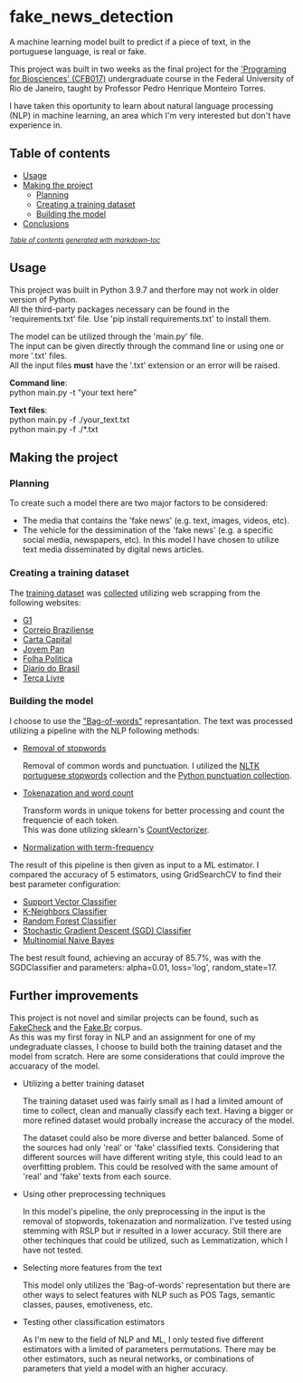 # fake_news_detection
A machine learning model built to predict if a piece of text, in the portuguese language, is real or fake.

This project was built in two weeks as the final project for the ['Programing for Biosciences' (CFB017)](https://siga.ufrj.br/sira/repositorio-curriculo/disciplinas/9FF2077D-92A4-F799-307D-EA47BB21E873.html) undergraduate course in the Federal University of Rio de Janeiro, taught by Professor Pedro Henrique Monteiro Torres.

I have taken this oportunity to learn about natural language processing (NLP) in machine learning, an area which I'm very interested but don't have experience in.


## Table of contents
* [Usage](#usage)
* [Making the project](#making-the-project)
  + [Planning](#planning)
  + [Creating a training dataset](#creating-a-training-dataset)
  + [Building the model](#building-the-model)
* [Conclusions](#conclusions)

<small><i><a href='http://ecotrust-canada.github.io/markdown-toc/'>Table of contents generated with markdown-toc</a></i></small>


## Usage
This project was built in Python 3.9.7 and therfore may not work in older version of Python.\
All the third-party packages necessary can be found in the 'requirements.txt' file. Use 'pip install requirements.txt' to install them. 

The model can be utilized through the 'main.py' file.\
The input can be given directly through the command line or using one or more '.txt' files.\
All the input files **must** have the '.txt' extension or an error will be raised. 

   **Command line**:\
       python main.py -t "your text here"

   **Text files**:\
       python main.py -f ./your_text.txt\
       python main.py -f ./*.txt


## Making the project
### Planning
To create such a model there are two major factors to be considered:
* The media that contains the 'fake news' (e.g. text, images, videos, etc).
* The vehicle for the dessimination of the 'fake news' (e.g. a specific social media, newspapers, etc).
In this model I have chosen to utilize text media disseminated by digital news articles.


### Creating a training dataset
The [training dataset](https://github.com/jpvasquesc/fake_news_detection/tree/main/training_data) was [collected](https://github.com/jpvasquesc/fake_news_detection/tree/main/news_scrapping) utilizing web scrapping from the following websites:
* [G1](https://g1.globo.com/)
* [Correio Braziliense](https://www.correiobraziliense.com.br/)
* [Carta Capital](https://www.cartacapital.com.br/)
* [Jovem Pan](https://jovempan.com.br/)
* [Folha Politica](https://www.folhapolitica.org/)
* [Diario do Brasil](https://diariodobrasil.org/)
* [Terca Livre](https://tercalivre.com.br/)


### Building the model
I choose to use the ["Bag-of-words"](https://scikit-learn.org/stable/modules/feature_extraction.html#the-bag-of-words-representation) represantation. The text was processed utilizing a pipeline with the NLP following methods:
* [Removal of stopwords](https://scikit-learn.org/stable/modules/feature_extraction.html#using-stop-words)

   Removal of common words and punctuation. I utilized the [NLTK portuguese stopwords](http://www.nltk.org/nltk_data/) collection and the [Python punctuation collection](https://docs.python.org/3/library/string.html#string.punctuation).

* [Tokenazation and word count](https://scikit-learn.org/stable/modules/feature_extraction.html#common-vectorizer-usage)

   Transform words in unique tokens for better processing and count the frequencie of each token.\
   This was done utilizing sklearn's [CountVectorizer](https://scikit-learn.org/stable/modules/generated/sklearn.feature_extraction.text.CountVectorizer.html).

* [Normalization with term-frequency](https://scikit-learn.org/stable/modules/feature_extraction.html#tfidf-term-weighting)

The result of this pipeline is then given as input to a ML estimator. I compared the accuracy of 5 estimators, using GridSearchCV to find their best parameter configuration:
* [Support Vector Classifier](https://scikit-learn.org/stable/modules/generated/sklearn.svm.SVC.html)
* [K-Neighbors Classifier](https://scikit-learn.org/stable/modules/generated/sklearn.neighbors.KNeighborsClassifier.html)
* [Random Forest Classifier](https://scikit-learn.org/stable/modules/generated/sklearn.ensemble.RandomForestClassifier.html)
* [Stochastic Gradient Descent (SGD) Classifier](https://scikit-learn.org/stable/modules/generated/sklearn.linear_model.SGDClassifier.html)
* [Multinomial Naive Bayes](https://scikit-learn.org/stable/modules/generated/sklearn.naive_bayes.MultinomialNB.html)

The best result found, achieving an accuray of 85.7%, was with the SGDClassifier and parameters: alpha=0.01, loss='log', random_state=17.


## Further improvements
This project is not novel and similar projects can be found, such as [FakeCheck](http://nilc-fakenews.herokuapp.com/about) and the [Fake.Br](https://github.com/roneysco/Fake.br-Corpus) corpus.\
As this was my first foray in NLP and an assignment for one of my undegraduate classes, I choose to build both the training dataset and the model from scratch. Here are some considerations that could improve the accuaracy of the model.

* Utilizing a better training dataset

   The training dataset used was fairly small as I had a limited amount of time to collect, clean and manually classify each text. Having a bigger or more refined dataset would probally increase the accuracy of the model. 

   The dataset could also be more diverse and better balanced. Some of the sources had only 'real' or 'fake' classified texts. Considering that different sources will have different writing style, this could lead to an overfitting problem. This could be resolved with the same amount of 'real' and 'fake' texts from each source.
   
* Using other preprocessing techniques

   In this model's pipeline, the only preprocessing in the input is the removal of stopwords, tokenazation and normalization. I've tested using stemming with RSLP but ir resulted in a lower accuracy. Still there are other techinques that could be utilized, such as Lemmatization, which I have not tested.

* Selecting more features from the text

   This model only utilizes the 'Bag-of-words' representation but there are other ways to select features with NLP such as POS Tags, semantic classes, pauses, emotiveness, etc.

* Testing other classification estimators

   As I'm new to the field of NLP and ML, I only tested five different estimators with a limited of parameters permutations. There may be other estimators, such as neural networks, or combinations of parameters that yield a model with an higher accuracy.